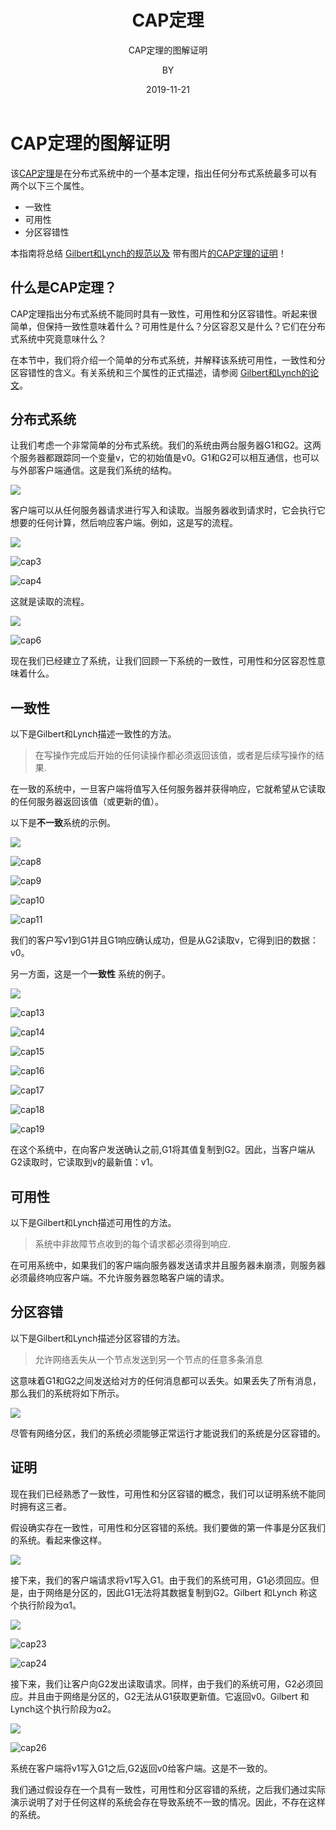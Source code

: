 ﻿---
layout:     post
title:      CAP定理
subtitle:    CAP定理的图解证明
date:       2019-11-21
author:     BY
header-img: img/post-bg-ios9-web.jpg
catalog: true
tags:
    - cap
    - 分布式
    - java
    - 开源框架
---
# CAP定理的图解证明

该[CAP定理](http://en.wikipedia.org/wiki/CAP_theorem)是在分布式系统中的一个基本定理，指出任何分布式系统最多可以有两个以下三个属性。

- 一致性
- 可用性
- 分区容错性

本指南将总结 [Gilbert和Lynch的规范以及](http://lpd.epfl.ch/sgilbert/pubs/BrewersConjecture-SigAct.pdf) 带有图片[的CAP定理的证明](http://lpd.epfl.ch/sgilbert/pubs/BrewersConjecture-SigAct.pdf)！

## 什么是CAP定理？

CAP定理指出分布式系统不能同时具有一致性，可用性和分区容错性。听起来很简单，但保持一致性意味着什么？可用性是什么？分区容忍又是什么？它们在分布式系统中究竟意味什么？

在本节中，我们将介绍一个简单的分布式系统，并解释该系统可用性，一致性和分区容错性的含义。有关系统和三个属性的正式描述，请参阅 [Gilbert和Lynch的论文](http://lpd.epfl.ch/sgilbert/pubs/BrewersConjecture-SigAct.pdf)。

## 分布式系统

让我们考虑一个非常简单的分布式系统。我们的系统由两台服务器G1和G2。这两个服务器都跟踪同一个变量v，它的初始值是v0。G1和G2可以相互通信，也可以与外部客户端通信。这是我们系统的结构。

![](cap.assets/cap1.png)

客户端可以从任何服务器请求进行写入和读取。当服务器收到请求时，它会执行它想要的任何计算，然后响应客户端。例如，这是写的流程。

![](cap.assets/cap2.png)

![cap3](cap.assets/cap3.png)

![cap4](cap.assets/cap4.png)

这就是读取的流程。

![](cap.assets/cap5.png)

![cap6](cap.assets/cap6.png)



现在我们已经建立了系统，让我们回顾一下系统的一致性，可用性和分区容忍性意味着什么。

## 一致性

以下是Gilbert和Lynch描述一致性的方法。

> 在写操作完成后开始的任何读操作都必须返回该值，或者是后续写操作的结果.

在一致的系统中，一旦客户端将值写入任何服务器并获得响应，它就希望从它读取的任何服务器返回该值（或更新的值）。

以下是**不一致**系统的示例。



![](cap.assets/cap7.png)

![cap8](cap.assets/cap8.png)

![cap9](cap.assets/cap9.png)

![cap10](cap.assets/cap10.png)

![cap11](cap.assets/cap11.png)



我们的客户写v1到G1并且G1响应确认成功，但是从G2读取v，它得到旧的数据：v0。

另一方面，这是一个**一致性** 系统的例子。

![](cap.assets/cap12.png)

![cap13](cap.assets/cap13.png)

![cap14](cap.assets/cap14.png)

![cap15](cap.assets/cap15.png)

![cap16](cap.assets/cap16.png)

![cap17](cap.assets/cap17.png)

![cap18](cap.assets/cap18.png)

![cap19](cap.assets/cap19.png)

在这个系统中，在向客户发送确认之前,G1将其值复制到G2。因此，当客户端从G2读取时，它读取到v的最新值：v1。

## 可用性

以下是Gilbert和Lynch描述可用性的方法。

> 系统中非故障节点收到的每个请求都必须得到响应.

在可用系统中，如果我们的客户端向服务器发送请求并且服务器未崩溃，则服务器必须最终响应客户端。不允许服务器忽略客户端的请求。

## 分区容错

以下是Gilbert和Lynch描述分区容错的方法。

> 允许网络丢失从一个节点发送到另一个节点的任意多条消息

这意味着G1和G2之间发送给对方的任何消息都可以丢失。如果丢失了所有消息，那么我们的系统将如下所示。

![](cap.assets/cap20.png)

尽管有网络分区，我们的系统必须能够正常运行才能说我们的系统是分区容错的。

## 证明

现在我们已经熟悉了一致性，可用性和分区容错的概念，我们可以证明系统不能同时拥有这三者。

假设确实存在一致性，可用性和分区容错的系统。我们要做的第一件事是分区我们的系统。看起来像这样。

![](cap.assets/cap21.png)

接下来，我们的客户端请求将v1写入G1。由于我们的系统可用，G1必须回应。但是，由于网络是分区的，因此G1无法将其数据复制到G2。Gilbert 和Lynch 称这个执行阶段为α1。

![](cap.assets/cap22.png)

![cap23](cap.assets/cap23.png)

![cap24](cap.assets/cap24.png)



接下来，我们让客户向G2发出读取请求。同样，由于我们的系统可用，G2必须回应。并且由于网络是分区的，G2无法从G1获取更新值。它返回v0。Gilbert 和Lynch这个执行阶段为α2。

![](cap.assets/cap25.png)

![cap26](cap.assets/cap26.png)

系统在客户端将v1写入G1之后,G2返回v0给客户端。这是不一致的。

 我们通过假设存在一个具有一致性，可用性和分区容错的系统，之后我们通过实际演示说明了对于任何这样的系统会存在导致系统不一致的情况。因此，不存在这样的系统。


